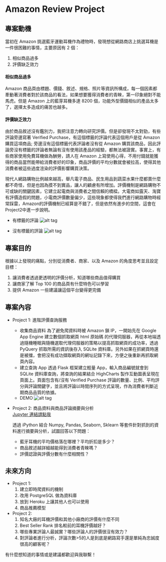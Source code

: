 # Amazon Review Project
## 專案動機
當初在 Amazon 挑選藍牙運動耳機作為禮物時，發現想從網路商店上挑選耳機是一件很困難的事情，主要原因有 2 個：

1. 相似商品過多
2. 評價缺乏效力


#### 相似商品過多
  Amazon 商品頁由標題、價錢、敘述、規格、照片等資訊所構成，每一個因素都牽動著消費者對於該商品的看法，如果想要獲得消費者的青睞，第一印象絕對不能馬虎。但是 Amazon 上的藍芽耳機多達 8200 個，功能外型價錢相似的產品太多了，選擇太多造成的痛苦也越多。
#### 評價缺乏效力
  由於商品敘述沒有鑑別力，我把注意力轉向研究評價。但是卻發現不太對勁，有些評論旁邊寫著 Verified Purchase，有這個標籤的評論代表這個用戶是從 Amazon 購買這項商品; 旁邊沒有這個標籤代表評論者沒有從 Amazon 購買該商品，因此評論旁沒有標籤的評論者無論有沒有使用該產品的經驗，都無法被證實。事實上，有些商家使用免費耳機做為酬勞，請人在 Amazon 上寫使用心得，不用付錢就能獲得的商品當然能帶給消費者好的印象，商品評價的平均分數就會被拉高，使得其他消費者被這些過度渲染的評價影響購買決策。
  
  現代人網路購物比例越來越高，舉凡電子商品、民生用品到蔬菜水果什麼都賣什麼都不奇怪，但是也因為摸不到實品，讓人的顧慮有所增加。評價機制是網路購物不可或缺的關鍵因素，它建立起電商與消費者之間信賴的橋樑。大電商如露天、淘寶有評價造假的問題，小電商評價數量偏少，這些現象都使得我們進行網路購物時經常踩雷，Amazon的評價機制已經算是不錯了，但是依然有進步的空間，這會在Project2中進一步說明。
  
  * 有標籤的評論
  ![alt tag](https://dl.dropboxusercontent.com/u/49401941/amazon_verified.png)
  
  * 沒有標籤的評論
  ![alt tag](https://dl.dropboxusercontent.com/u/49401941/%E8%9E%A2%E5%B9%95%E6%88%AA%E5%9C%96%202016-04-27%2023.33.18.png)


## 專案目的
根據以上發現的痛點，分別從消費者、商家、以及 Amazon 的角度思考並且設定目標：

  1. 讓消費者透過更透明的評價分析，知道哪些商品值得購買
  2. 讓商家了解 Top 100 的商品頁有什麼特色可以學習
  3. 提供 Amazon 一些建議讓這個平台變得更完備

## 專案內容
* Project 1: 進階評價查詢服務
  * 收集商品資料
    為了避免爬資料時被 Amazon 鎖 IP，一開始先在 Google App Engine 建立數個抓取網頁 html 原始碼 的代理伺服器，再從本地端透過隨機睡眠與隨機選取代理伺服器的策略以提高抓取網頁的成功率，透過 PyQuery 抓取所需的資訊後存入 SQLite 資料庫。另外如果在抓網頁時還是被擋，會把沒有成功擷取網頁的網址記錄下來，方便之後重新再抓取網頁內容。
  * 建立查詢 App
    透過 Flask 框架建立輕量 App，輸入商品編號就會到 SQLite 資料庫查詢，將查詢的結果結合 HighCharts 製作互動圖表呈現在頁面上。頁面包含有/沒有 Verified Purchase 評論的數量、比例、平均評分與評論關鍵字，並且將評論以時間序列的方式呈現，作為消費者判斷近期商品品質的依據。
  * DEMO
  ![alt tag](https://dl.dropboxusercontent.com/u/49401941/amazon_project_record2.gif)
* Project 2: 商品資料與商品評論摘要與分析              
[Jupyter 連結請點我](http://nbviewer.jupyter.org/github/paristsai/amazon_review/blob/master/analysis/amazon-review.ipynb "Title")
  
  透過 iPython 結合 Numpy, Pandas, Seaborn, Sklearn 等套件針對抓到的資料進行摘要與分析，試圖回答以下問題：
    * 藍牙耳機的平均價格落在哪裡？平均折扣是多少？
    * 商品敘述越詳細越能得到消費者青睞嗎？
    * 評價認證與評價分數有什麼相關性？
  

  

## 未來方向
* Project 1:
  1. 建立即時爬資料的機制
  2. 改用 PostgreSQL 做為資料庫
  3. 放到 Heroku 上讓其他人也可以使用
  4. 商品推薦模型
* Project 2:
  1. 知名大廠的耳機評價和其他小廠商的評價有什麼不同
  2. Best Seller Rank 排名較前的耳機評價越好？
  3. 哪些專業評論人最誠實？哪些評論人的評價很沒有效力？
  4. 對評論者進行分析，評論次數>5的人是到底是網路寫手還是單純為忠誠度很高的顧客呢？

有什麼想知道的事情或是建議都歡迎與我聯繫！
